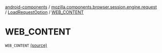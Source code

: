 [android-components](../../index.md) / [mozilla.components.browser.session.engine.request](../index.md) / [LoadRequestOption](index.md) / [WEB_CONTENT](./-w-e-b_-c-o-n-t-e-n-t.md)

# WEB_CONTENT

`WEB_CONTENT` [(source)](https://github.com/mozilla-mobile/android-components/blob/master/components/browser/session/src/main/java/mozilla/components/browser/session/engine/request/LoadRequestMetadata.kt#L35)